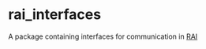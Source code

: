 # rai_interfaces
A package containing interfaces for communication in [RAI](https://github.com/RobotecAI/rai)
